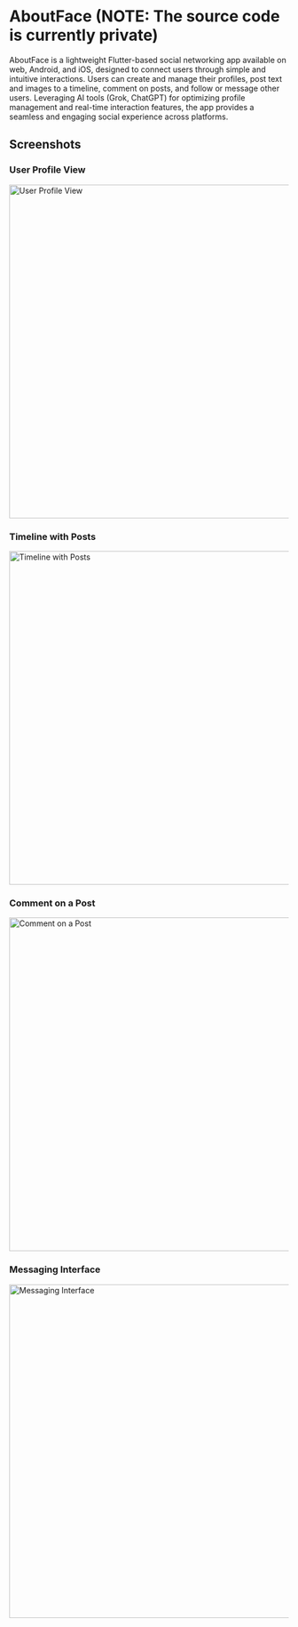 # AboutFace (NOTE: The source code is currently private)

AboutFace is a lightweight Flutter-based social networking app available on web, Android, and iOS, designed to connect users through simple and intuitive interactions. Users can create and manage their profiles, post text and images to a timeline, comment on posts, and follow or message other users. Leveraging AI tools (Grok, ChatGPT) for optimizing profile management and real-time interaction features, the app provides a seamless and engaging social experience across platforms.

## Screenshots

### User Profile View
<img src="https://kevinyancy.com/images/aboutface/aboutface1.png" alt="User Profile View" width="600">

### Timeline with Posts
<img src="https://kevinyancy.com/images/aboutface/aboutface2.png" alt="Timeline with Posts" width="600">

### Comment on a Post
<img src="https://kevinyancy.com/images/aboutface/aboutface3.png" alt="Comment on a Post" width="600">

### Messaging Interface
<img src="https://kevinyancy.com/images/aboutface/aboutface4.png" alt="Messaging Interface" width="600">
